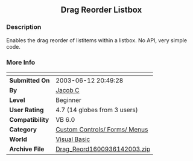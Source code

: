 ﻿<div align="center">

## Drag Reorder Listbox


</div>

### Description

Enables the drag reorder of listitems within a listbox. No API, very simple code.
 
### More Info
 


<span>             |<span>
---                |---
**Submitted On**   |2003-06-12 20:49:28
**By**             |[Jacob C](https://github.com/Planet-Source-Code/PSCIndex/blob/master/ByAuthor/jacob-c.md)
**Level**          |Beginner
**User Rating**    |4.7 (14 globes from 3 users)
**Compatibility**  |VB 6\.0
**Category**       |[Custom Controls/ Forms/  Menus](https://github.com/Planet-Source-Code/PSCIndex/blob/master/ByCategory/custom-controls-forms-menus__1-4.md)
**World**          |[Visual Basic](https://github.com/Planet-Source-Code/PSCIndex/blob/master/ByWorld/visual-basic.md)
**Archive File**   |[Drag\_Reord1600936142003\.zip](https://github.com/Planet-Source-Code/jacob-c-drag-reorder-listbox__1-46177/archive/master.zip)








